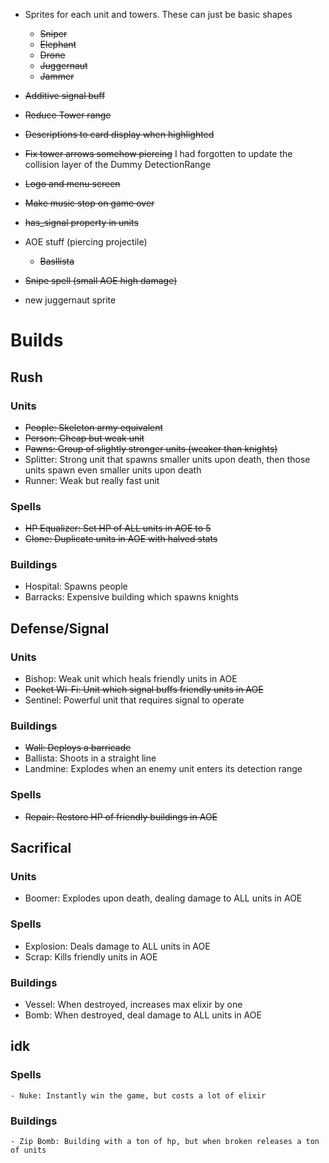 
- Sprites for each unit and towers. These can just be basic shapes
	- ~~Sniper~~
	- ~~Elephant~~
	- ~~Drone~~
	- ~~Juggernaut~~
	- ~~Jammer~~

- ~~Additive signal buff~~
- ~~Reduce Tower range~~
- ~~Descriptions to card display when highlighted~~
- ~~Fix tower arrows somehow piercing~~ I had forgotten to update the collision layer of the Dummy DetectionRange 
- ~~Logo and menu screen~~
- ~~Make music stop on game over~~
- ~~has_signal property in units~~
- AOE stuff (piercing projectile)
    - ~~Basllista~~
- ~~Snipe spell (small AOE high damage)~~
- new juggernaut sprite

# Builds
## Rush
### Units
- ~~People: Skeleton army equivalent~~
- ~~Person: Cheap but weak unit~~
- ~~Pawns: Group of slightly stronger units (weaker than knights)~~
- Splitter: Strong unit that spawns smaller units upon death, then those units spawn even smaller units upon death
- Runner: Weak but really fast unit

### Spells
- ~~HP Equalizer: Set HP of ALL units in AOE to 5~~
- ~~Clone: Duplicate units in AOE with halved stats~~

### Buildings
- Hospital: Spawns people
- Barracks: Expensive building which spawns knights

## Defense/Signal

### Units
- Bishop: Weak unit which heals friendly units in AOE
- ~~Pocket Wi-Fi: Unit which signal buffs friendly units in AOE~~
- Sentinel: Powerful unit that requires signal to operate

### Buildings
- ~~Wall: Deploys a barricade~~
- Ballista: Shoots in a straight line
- Landmine: Explodes when an enemy unit enters its detection range

### Spells
- ~~Repair: Restore HP of friendly buildings in AOE~~ 

## Sacrifical

### Units
- Boomer: Explodes upon death, dealing damage to ALL units in AOE

### Spells
- Explosion: Deals damage to ALL units in AOE
- Scrap: Kills friendly units in AOE

### Buildings
- Vessel: When destroyed, increases max elixir by one
- Bomb: When destroyed, deal damage to ALL units in AOE 

## idk

### Spells
	- Nuke: Instantly win the game, but costs a lot of elixir
### Buildings
	- Zip Bomb: Building with a ton of hp, but when broken releases a ton of units
